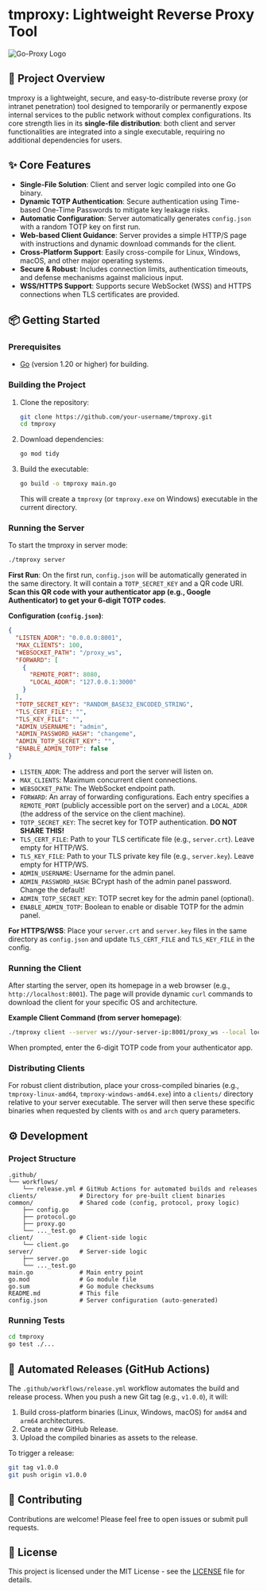 # tmproxy: Lightweight Reverse Proxy Tool

![Go-Proxy Logo](https://raw.githubusercontent.com/your-username/tmproxy/main/docs/logo.png) <!-- Placeholder for a logo if you add one -->

## 🚀 Project Overview

tmproxy is a lightweight, secure, and easy-to-distribute reverse proxy (or intranet penetration) tool designed to temporarily or permanently expose internal services to the public network without complex configurations. Its core strength lies in its **single-file distribution**: both client and server functionalities are integrated into a single executable, requiring no additional dependencies for users.

## ✨ Core Features

*   **Single-File Solution**: Client and server logic compiled into one Go binary.
*   **Dynamic TOTP Authentication**: Secure authentication using Time-based One-Time Passwords to mitigate key leakage risks.
*   **Automatic Configuration**: Server automatically generates `config.json` with a random TOTP key on first run.
*   **Web-based Client Guidance**: Server provides a simple HTTP/S page with instructions and dynamic download commands for the client.
*   **Cross-Platform Support**: Easily cross-compile for Linux, Windows, macOS, and other major operating systems.
*   **Secure & Robust**: Includes connection limits, authentication timeouts, and defense mechanisms against malicious input.
*   **WSS/HTTPS Support**: Supports secure WebSocket (WSS) and HTTPS connections when TLS certificates are provided.

## 📦 Getting Started

### Prerequisites

*   [Go](https://golang.org/doc/install) (version 1.20 or higher) for building.

### Building the Project

1.  Clone the repository:
    ```bash
    git clone https://github.com/your-username/tmproxy.git
    cd tmproxy
    ```
2.  Download dependencies:
    ```bash
    go mod tidy
    ```
3.  Build the executable:
    ```bash
    go build -o tmproxy main.go
    ```
    This will create a `tmproxy` (or `tmproxy.exe` on Windows) executable in the current directory.

### Running the Server

To start the tmproxy in server mode:

```bash
./tmproxy server
```

**First Run**: On the first run, `config.json` will be automatically generated in the same directory. It will contain a `TOTP_SECRET_KEY` and a QR code URI. **Scan this QR code with your authenticator app (e.g., Google Authenticator) to get your 6-digit TOTP codes.**

**Configuration (`config.json`)**:

```json
{
  "LISTEN_ADDR": "0.0.0.0:8001",
  "MAX_CLIENTS": 100,
  "WEBSOCKET_PATH": "/proxy_ws",
  "FORWARD": [
    {
      "REMOTE_PORT": 8080,
      "LOCAL_ADDR": "127.0.0.1:3000"
    }
  ],
  "TOTP_SECRET_KEY": "RANDOM_BASE32_ENCODED_STRING",
  "TLS_CERT_FILE": "",
  "TLS_KEY_FILE": "",
  "ADMIN_USERNAME": "admin",
  "ADMIN_PASSWORD_HASH": "changeme",
  "ADMIN_TOTP_SECRET_KEY": "",
  "ENABLE_ADMIN_TOTP": false
}
```

*   `LISTEN_ADDR`: The address and port the server will listen on.
*   `MAX_CLIENTS`: Maximum concurrent client connections.
*   `WEBSOCKET_PATH`: The WebSocket endpoint path.
*   `FORWARD`: An array of forwarding configurations. Each entry specifies a `REMOTE_PORT` (publicly accessible port on the server) and a `LOCAL_ADDR` (the address of the service on the client machine).
*   `TOTP_SECRET_KEY`: The secret key for TOTP authentication. **DO NOT SHARE THIS!**
*   `TLS_CERT_FILE`: Path to your TLS certificate file (e.g., `server.crt`). Leave empty for HTTP/WS.
*   `TLS_KEY_FILE`: Path to your TLS private key file (e.g., `server.key`). Leave empty for HTTP/WS.
*   `ADMIN_USERNAME`: Username for the admin panel.
*   `ADMIN_PASSWORD_HASH`: BCrypt hash of the admin panel password. Change the default!
*   `ADMIN_TOTP_SECRET_KEY`: TOTP secret key for the admin panel (optional).
*   `ENABLE_ADMIN_TOTP`: Boolean to enable or disable TOTP for the admin panel.

**For HTTPS/WSS**: Place your `server.crt` and `server.key` files in the same directory as `config.json` and update `TLS_CERT_FILE` and `TLS_KEY_FILE` in the config.

### Running the Client

After starting the server, open its homepage in a web browser (e.g., `http://localhost:8001`). The page will provide dynamic `curl` commands to download the client for your specific OS and architecture.

**Example Client Command (from server homepage)**:

```bash
./tmproxy client --server ws://your-server-ip:8001/proxy_ws --local localhost:3000 --remote 8080
```

When prompted, enter the 6-digit TOTP code from your authenticator app.

### Distributing Clients

For robust client distribution, place your cross-compiled binaries (e.g., `tmproxy-linux-amd64`, `tmproxy-windows-amd64.exe`) into a `clients/` directory relative to your server executable. The server will then serve these specific binaries when requested by clients with `os` and `arch` query parameters.

## ⚙️ Development

### Project Structure

```
.github/
└── workflows/
    └── release.yml # GitHub Actions for automated builds and releases
clients/            # Directory for pre-built client binaries
common/             # Shared code (config, protocol, proxy logic)
    ├── config.go
    ├── protocol.go
    ├── proxy.go
    └── ..._test.go
client/             # Client-side logic
    └── client.go
server/             # Server-side logic
    ├── server.go
    └── ..._test.go
main.go             # Main entry point
go.mod              # Go module file
go.sum              # Go module checksums
README.md           # This file
config.json         # Server configuration (auto-generated)
```

### Running Tests

```bash
cd tmproxy
go test ./...
```

## 🚀 Automated Releases (GitHub Actions)

The `.github/workflows/release.yml` workflow automates the build and release process. When you push a new Git tag (e.g., `v1.0.0`), it will:

1.  Build cross-platform binaries (Linux, Windows, macOS) for `amd64` and `arm64` architectures.
2.  Create a new GitHub Release.
3.  Upload the compiled binaries as assets to the release.

To trigger a release:

```bash
git tag v1.0.0
git push origin v1.0.0
```

## 🤝 Contributing

Contributions are welcome! Please feel free to open issues or submit pull requests.

## 📄 License

This project is licensed under the MIT License - see the [LICENSE](LICENSE) file for details. <!-- Create a LICENSE file if you haven't already -->
